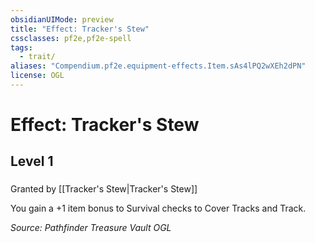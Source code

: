 ```yaml
---
obsidianUIMode: preview
title: "Effect: Tracker's Stew"
cssclasses: pf2e,pf2e-spell
tags:
  - trait/
aliases: "Compendium.pf2e.equipment-effects.Item.sAs4lPQ2wXEh2dPN"
license: OGL
---
```

# Effect: Tracker's Stew
## Level 1
### 






Granted by [[Tracker's Stew|Tracker's Stew]]

You gain a +1 item bonus to Survival checks to Cover Tracks and Track.

*Source: Pathfinder Treasure Vault*
*OGL*